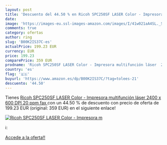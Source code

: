 ```yaml
---
layout: post
title: 'Descuento del 44.50 % en Ricoh SPC250SF LASER Color - Impresora m'
date: 
image: 'https://images-eu.ssl-images-amazon.com/images/I/41w021aA4SL._SL200_.jpg'
comments: true
category: ofertas
author: ring
slug: 'B00K2IS37C-es'
actualPrice: 199.23 EUR
currency: EUR
price: 199.23
comparePrice: 359 EUR
prodname: 'Ricoh SPC250SF LASER Color - Impresora multifunción láser  2400 x 600 DPI  20 ppm  fax '
country: 'es'
flag: '🇪🇸'
buyurl: 'https://www.amazon.es/dp/B00K2IS37C/?tag=tolees-21'
descuento: '44.50'
---
```


Tienes [Ricoh SPC250SF LASER Color - Impresora multifunción láser  2400 x 600 DPI  20 ppm  fax ](https://www.amazon.es/dp/B00K2IS37C/?tag=tolees-21) con un 44.50 % de descuento con precio de oferta de 199.23 EUR (original: 359 EUR) en el siguiente enlace!

[![Ricoh SPC250SF LASER Color - Impresora m](https://images-eu.ssl-images-amazon.com/images/I/41w021aA4SL._SL200_.jpg)](https://www.amazon.es/dp/B00K2IS37C/?tag=tolees-21)

ℹ️:


[Accede a la oferta!!](https://www.amazon.es/dp/B00K2IS37C/?tag=tolees-21)
